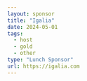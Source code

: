 ```yaml
---
layout: sponsor
title: "Igalia"
date: 2024-05-01
tags:
  - host
  - gold
  - other
type: "Lunch Sponsor"
url: https://igalia.com
---
```


